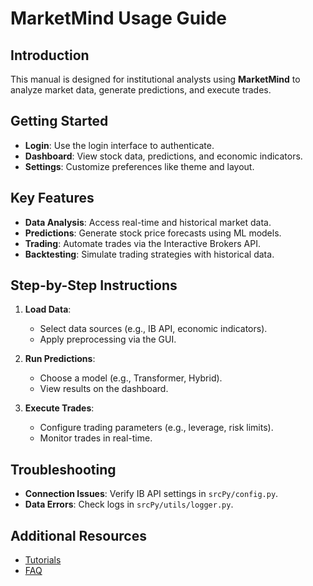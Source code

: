 # MarketMind Usage Guide

## Introduction

This manual is designed for institutional analysts using **MarketMind** to analyze market data, generate predictions, and execute trades.

## Getting Started

- **Login**: Use the login interface to authenticate.
- **Dashboard**: View stock data, predictions, and economic indicators.
- **Settings**: Customize preferences like theme and layout.

## Key Features

- **Data Analysis**: Access real-time and historical market data.
- **Predictions**: Generate stock price forecasts using ML models.
- **Trading**: Automate trades via the Interactive Brokers API.
- **Backtesting**: Simulate trading strategies with historical data.

## Step-by-Step Instructions

1. **Load Data**:
   - Select data sources (e.g., IB API, economic indicators).
   - Apply preprocessing via the GUI.

2. **Run Predictions**:
   - Choose a model (e.g., Transformer, Hybrid).
   - View results on the dashboard.

3. **Execute Trades**:
   - Configure trading parameters (e.g., leverage, risk limits).
   - Monitor trades in real-time.

## Troubleshooting

- **Connection Issues**: Verify IB API settings in `srcPy/config.py`.
- **Data Errors**: Check logs in `srcPy/utils/logger.py`.

## Additional Resources

- [Tutorials](tutorials/index.md)
- [FAQ](./faq.md)